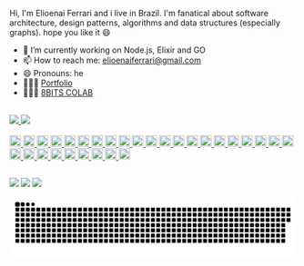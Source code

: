 Hi, I'm Elioenai Ferrari and i live in Brazil. I'm fanatical about software architecture, design patterns, algorithms and data structures (especially graphs). hope you like it 😄

- 🔭 I’m currently working on Node.js, Elixir and GO
- 📫 How to reach me: elioenaiferrari@gmail.com
- 😄 Pronouns: he
- 👨🏽‍💻 [Portfolio](https://elioenai-ferrari.vercel.app/)
- 👨🏽‍💻 [8BITS COLAB](https://8bits-colab.vercel.app/)
  <br/>
  <br/>

 <link rel="stylesheet" href="https://cdn.jsdelivr.net/gh/devicons/devicon@v2.13.0/devicon.min.css">

<div>
  <a href="https://github.com/ElioenaiFerrari">
  <img height="180em" src="https://github-readme-stats.vercel.app/api?username=ElioenaiFerrari&show_icons=true&theme=dracula&include_all_commits=true&count_private=true"/>
  <img height="180em" src="https://github-readme-stats.vercel.app/api/top-langs/?username=ElioenaiFerrari&layout=compact&langs_count=7&theme=dracula"/>
</div>

<div style="display: inline_block"><br>
  <img style="width: 20px; height: 20px;" src="https://cdn.jsdelivr.net/gh/devicons/devicon/icons/go/go-original.svg" />
  <img style="width: 20px; height: 20px;" src="https://cdn.jsdelivr.net/gh/devicons/devicon/icons/javascript/javascript-original.svg" />
  <img style="width: 20px; height: 20px;" src="https://cdn.jsdelivr.net/gh/devicons/devicon/icons/typescript/typescript-original.svg" />
  <img style="width: 20px; height: 20px;" src="https://cdn.jsdelivr.net/gh/devicons/devicon/icons/elixir/elixir-original.svg" />
  <img style="width: 20px; height: 20px;" src="https://cdn.jsdelivr.net/gh/devicons/devicon/icons/dart/dart-original.svg" />
  <img style="width: 20px; height: 20px;" src="https://cdn.jsdelivr.net/gh/devicons/devicon/icons/handlebars/handlebars-original.svg" />
  <img style="width: 20px; height: 20px;" src="https://cdn.jsdelivr.net/gh/devicons/devicon/icons/nestjs/nestjs-plain.svg" />
  <img style="width: 20px; height: 20px;" src="https://cdn.jsdelivr.net/gh/devicons/devicon/icons/phoenix/phoenix-original.svg" />
  <img style="width: 20px; height: 20px;" src="https://cdn.jsdelivr.net/gh/devicons/devicon/icons/vuejs/vuejs-original.svg" />
  <img style="width: 20px; height: 20px;" src="https://cdn.jsdelivr.net/gh/devicons/devicon/icons/nuxtjs/nuxtjs-original.svg" />
  <img style="width: 20px; height: 20px;" src="https://cdn.jsdelivr.net/gh/devicons/devicon/icons/react/react-original.svg" />
  <img style="width: 20px; height: 20px;" src="https://cdn.jsdelivr.net/gh/devicons/devicon/icons/nextjs/nextjs-original.svg" />
  <img style="width: 20px; height: 20px;" src="https://cdn.jsdelivr.net/gh/devicons/devicon/icons/electron/electron-original.svg" />
  <img style="width: 20px; height: 20px;" src="https://cdn.jsdelivr.net/gh/devicons/devicon/icons/flutter/flutter-original.svg" />
  <img style="width: 20px; height: 20px;" src="https://cdn.jsdelivr.net/gh/devicons/devicon/icons/redis/redis-original.svg" />
  <img style="width: 20px; height: 20px;" src="https://cdn.jsdelivr.net/gh/devicons/devicon/icons/postgresql/postgresql-original.svg" />
  <img style="width: 20px; height: 20px;" src="https://cdn.jsdelivr.net/gh/devicons/devicon/icons/mongodb/mongodb-original.svg" />
  <img style="width: 20px; height: 20px;" src="https://cdn.jsdelivr.net/gh/devicons/devicon/icons/apachekafka/apachekafka-original.svg" />
  <img style="width: 20px; height: 20px;" src="https://cdn.jsdelivr.net/gh/devicons/devicon/icons/git/git-original.svg" />
  <img style="width: 20px; height: 20px;" src="https://cdn.jsdelivr.net/gh/devicons/devicon/icons/linux/linux-original.svg" />
  <img style="width: 20px; height: 20px;" src="https://cdn.jsdelivr.net/gh/devicons/devicon/icons/bitbucket/bitbucket-original.svg" />
  <img style="width: 20px; height: 20px;" src="https://cdn.jsdelivr.net/gh/devicons/devicon/icons/centos/centos-original.svg" />
  <img style="width: 20px; height: 20px;" src="https://cdn.jsdelivr.net/gh/devicons/devicon/icons/debian/debian-original.svg" />
  <img style="width: 20px; height: 20px;" src="https://cdn.jsdelivr.net/gh/devicons/devicon/icons/ubuntu/ubuntu-plain.svg" />
  <img style="width: 20px; height: 20px;" src="https://cdn.jsdelivr.net/gh/devicons/devicon/icons/docker/docker-original.svg" />
  <img style="width: 20px; height: 20px;" src="https://cdn.jsdelivr.net/gh/devicons/devicon/icons/jenkins/jenkins-line.svg" />
  <img style="width: 20px; height: 20px;" src="https://cdn.jsdelivr.net/gh/devicons/devicon/icons/kubernetes/kubernetes-plain.svg" />
  <img style="width: 20px; height: 20px;" src="https://cdn.jsdelivr.net/gh/devicons/devicon/icons/googlecloud/googlecloud-original.svg" />
  <img style="width: 20px; height: 20px;" src="https://cdn.jsdelivr.net/gh/devicons/devicon/icons/heroku/heroku-original.svg" />
  <img style="width: 20px; height: 20px;" src="https://cdn.jsdelivr.net/gh/devicons/devicon/icons/sass/sass-original.svg" />
</div>
  
  ##
 
<div> 
  <a href="https://instagram.com/elioenai_ferrari" target="_blank"><img src="https://img.shields.io/badge/-Instagram-%23E4405F?style=for-the-badge&logo=instagram&logoColor=white" target="_blank"></a>
  <a href = "mailto:elioenaiferrari@gmail.com"><img src="https://img.shields.io/badge/-Gmail-%23333?style=for-the-badge&logo=gmail&logoColor=white" target="_blank"></a>
  <a href="https://www.linkedin.com/in/elioenai-ferrari-9a90a6173" target="_blank"><img src="https://img.shields.io/badge/-LinkedIn-%230077B5?style=for-the-badge&logo=linkedin&logoColor=white" target="_blank"></a> 
 
   ![Snake animation](https://github.com/ElioenaiFerrari/ElioenaiFerrari/blob/output/github-contribution-grid-snake.svg)  
</div>

